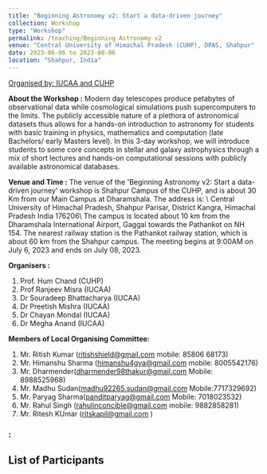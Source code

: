 ```yaml
---
title: "Beginning Astronomy v2: Start a data-driven journey"
collection: Workshop
type: "Workshop"
permalink: /teaching/Beginning Astronomy v2
venue: "Central University of Himachal Pradesh (CUHP), DPAS, Shahpur"
date: 2023-06-06 to 2023-08-06
location: "Shahpur, India"
---
```

[Organised by: IUCAA and CUHP ](https://web.iucaa.in/attachments/events/BA2SDDJ-2023.pdf)

**About the Workshop :** Modern day telescopes produce petabytes of observational data while cosmological simulations push supercomputers to the limits. The publicly accessible nature of a plethora of astronomical datasets thus allows for a hands-on introduction to astronomy for students with basic training in physics, mathematics and computation (late Bachelors/ early Masters level). In this 3-day workshop, we will introduce students to some core concepts in stellar and galaxy astrophysics through a mix of short lectures and hands-on computational sessions with publicly available astronomical databases.

**Venue and Time :**  The venue of the 'Beginning Astronomy v2: Start a data-driven journey' workshop is Shahpur Campus of the CUHP, and is about 30 Km from our Main Campus at Dharamshala. The address is: \\
                    Central University of Himachal Pradesh, Shahpur Parisar,
                    District Kangra, Himachal Pradesh
                    India 176206\\
 The campus is located about 10 km from the Dharamshala International Airport, Gaggal towards the Pathankot on NH 154. The nearest railway station is the Pathankot railway station, which is about 60 km from the Shahpur campus. The meeting begins at 9:00AM on July 6, 2023 and ends on July 08, 2023. 

**Organisers :**

1. Prof. Hum Chand (CUHP)
2. Prof Ranjeev Misra (IUCAA)
3. Dr Souradeep Bhattacharya (IUCAA)
4. Dr Preetish Mishra (IUCAA)
5. Dr Chayan Mondal (IUCAA)
6. Dr Megha Anand (IUCAA)

**Members of Local Organising Committee:**

1. Mr. Ritish Kumar (ritishshield@gmail.com mobile: 85806 68173)
1. Mr. Himanshu Sharma (himanshu4gya@gmail.com mobile: 8005542176)
1. Mr. Dharmender(dharmender98thakur@gmail.com Mobile: 8988525968)
1. Mr. Madhu Sudan(madhu92265.sudan@gmail.com Mobile:7717329692)
1. Mr. Paryag Sharma(panditparyag@gmail.com Mobile: 7018023532)
1. Mr. Rahul Singh (rahulinconcible@gmail.com  mobile: 9882858281)
1. Mr. Ritesh KUmar (ritskapil@gmail.com )

### :

## List of Participants
